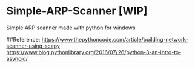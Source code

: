 # Simple-ARP-Scanner [WIP]
Simple ARP scanner made with python for windows

##Reference:
https://www.thepythoncode.com/article/building-network-scanner-using-scapy
https://www.blog.pythonlibrary.org/2016/07/26/python-3-an-intro-to-asyncio/
